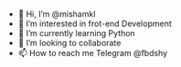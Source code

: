 - 👋 Hi, I’m @mishamkl
- 👀 I’m interested in frot-end Development
- 🌱 I’m currently learning Python
- 💞️ I’m looking to collaborate 
- 📫 How to reach me Telegram @fbdshy

<!---
mishamkl/mishamkl is a ✨ special ✨ repository because its `README.md` (this file) appears on your GitHub profile.
You can click the Preview link to take a look at your changes.
--->
